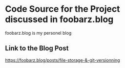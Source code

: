 # Code Source for the Project discussed in foobarz.blog
foobarz.blog is my personel blog

## Link to the Blog Post
https://foobarz.blog/posts/file-storage-&-git-versionning
